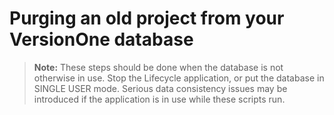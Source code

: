 # Purging an old project from your VersionOne database

>**Note:** These steps should be done when the database is not otherwise in use.
>Stop the Lifecycle application, or put the database in SINGLE USER mode.
>Serious data consistency issues may be introduced if the application is in use while these scripts run.
